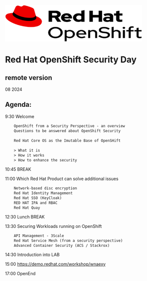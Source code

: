 <img src="https://github.com/RHEPDS/OCP-Security-Day/blob/main/logo.png" width="450" height="120">


# Red Hat OpenShift Security Day
## remote version

08 2024

## Agenda:

9:30		Welcome

		OpenShift from a Security Perspective - an overview
		Questions to be answered about OpenShift Security
		
		Red Hat Core OS as the Imutable Base of OpenSHift
		
		> What it is
		> How it works
		> How to enhance the security

10:45		BREAK		

11:00		Which Red Hat Product can solve additional issues

		Network-based disc encryption
		Red Hat Identity Management
		Red Hat SSO (KeyCloak)
		RED HAT IPA and RBAC
		Red Hat Quay

12:30		Lunch BREAK

13:30		Securing Workloads running on OpenShift

		API Management - 3Scale
		Red Hat Service Mesh (from a security perspective)
		Advanced Container Security (ACS / Stackrox)

14:30		Introduction into LAB

15:00		https://demo.redhat.com/workshop/wnaexy

17:00		OpenEnd		
